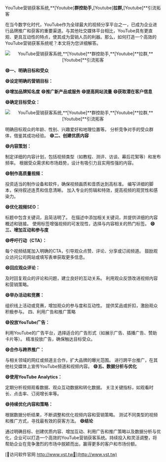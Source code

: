 YouTube营销获客系统,**[Youtube]**群控助手,**[Youtube]**拉群,**[Youtube]**引流拓客

在当今数字化时代，YouTube作为全球最大的视频分享平台之一，已成为企业进行品牌推广和获客的重要渠道。与其他社交媒体平台相比，YouTube具有更直观、更具互动性的特点，使其成为营销人员的利器。那么，如何打造一个高效的YouTube营销获客系统呢？本文将为您详细解答。

 <center><img src="https://vst.tw/MP4/tuiguang/png/2.png" alt="YouTube营销获客系统,**[Youtube]**群控助手,**[Youtube]**拉群,**[Youtube]**引流拓客"></center>

**😄一、明确目标和受众**

**😄设定明确的营销目标：**

**😄增加品牌知名度**
**😄推广新产品或服务**
**😄提高网站流量**
**😄获取潜在客户信息**

**😄确定目标受众：**

 <center><img src="https://vst.tw/MP4/tuiguang/png/6.png" alt="YouTube营销获客系统,**[Youtube]**群控助手,**[Youtube]**拉群,**[Youtube]**引流拓客"></center>

明确目标观众的年龄、性别、兴趣爱好和地理位置等。
分析竞争对手的受众群体，借鉴其成功经验。
**😄二、创建优质内容**

**😄内容策划：**

制定详细的内容计划，包括视频类型（如教程、测评、访谈、幕后花絮等）和发布频率。
根据受众需求和市场趋势，设计有吸引力且实用性强的内容。

**😄制作高质量视频：**

投资适当的制作设备和软件，确保视频画质和音质达到高标准。
编写详细的脚本，保持叙述连贯和信息清晰。
加入专业的剪辑和特效，提高视频的观赏性和感染力。

**😄优化视频SEO：**

标题中包含关键词，且简洁明了。
在描述中添加相关关键词，并提供详细的内容概述和链接。
使用标签增强视频的可发现性，选择与内容相关的热门标签。
**😄三、增加互动和参与度**

**😄呼吁行动（CTA）：**

每个视频结尾加入明确的CTA，引导观众点赞、评论、分享或订阅频道。
鼓励观众访问公司网站或填写表单获取更多信息。

**😄回应观众评论：**

及时回复观众的评论和问题，建立良好的互动关系。
利用观众反馈改进视频内容和营销策略。

**😄举办活动和竞赛：**

组织线上活动或竞赛，增加观众的参与度和互动性。
提供奖品或折扣，激励观众积极参与。
四、利用广告和推广策略

**😄投放YouTube广告：**

利用YouTube的广告平台，选择适合的广告形式（如展示广告、插播广告、赞助卡片等）。
精准投放广告，确保触达目标受众。

**😄合作与跨界推广：**

与相关领域的网红或频道主合作，扩大品牌的曝光范围。
进行跨平台推广，在其他社交媒体上宣传YouTube频道和视频内容。
**😄五、数据分析与优化**

**😄使用YouTube Analytics：**

定期分析视频观看数据、观众互动数据和转化数据。
关注关键指标，如观看时长、点击率、订阅增长率等。

**😄持续优化内容和策略：**

根据数据分析结果，不断调整和优化视频内容和营销策略。
测试不同类型的视频和推广方式，寻找最有效的获客方法。
**😄结论**

通过明确目标、创建优质内容、增加互动、利用广告和推广策略以及数据分析与优化，企业可以打造一个高效的YouTube营销获客系统。持续投入和灵活调整，将帮助企业在竞争激烈的市场中脱颖而出，赢得更多的客户和市场份额。


[👻访问软件官网 http://www.vst.tw👻](http://www.vst.tw)
